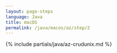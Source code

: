 ```yaml
---
layout: page-steps
language: Java
title: macOS
permalink: /java/macos/az/step/2
---
```


{% include partials/java/az-crudunix.md %}
